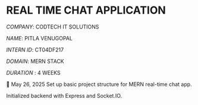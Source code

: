  
# REAL TIME CHAT APPLICATION 

*COMPANY*: CODTECH IT SOLUTIONS 

*NAME*:  PITLA VENUGOPAL 

*INTERN ID*: CT04DF217 

*DOMAIN*: MERN STACK

*DURATION* : 4 WEEKS 

📅 May 26, 2025
Set up basic project structure for MERN real-time chat app.

Initialized backend with Express and Socket.IO.

